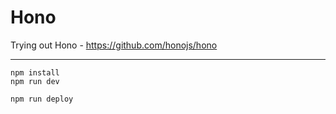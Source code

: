 # Hono

Trying out Hono - https://github.com/honojs/hono

---

```
npm install
npm run dev
```

```
npm run deploy
```
